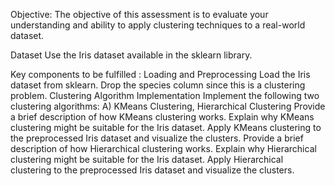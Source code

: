 Objective:
The objective of this assessment is to evaluate your understanding and ability to apply clustering techniques to a real-world dataset.

Dataset
Use the Iris dataset available in the sklearn library.

Key components to be fulfilled :
Loading and Preprocessing Load the Iris dataset from sklearn. Drop the species column since this is a clustering problem.
Clustering Algorithm Implementation Implement the following two clustering algorithms: A) KMeans Clustering, Hierarchical Clustering
Provide a brief description of how KMeans clustering works. Explain why KMeans clustering might be suitable for the Iris dataset.
Apply KMeans clustering to the preprocessed Iris dataset and visualize the clusters.
Provide a brief description of how Hierarchical clustering works.
Explain why Hierarchical clustering might be suitable for the Iris dataset. Apply Hierarchical clustering to the preprocessed Iris dataset and visualize the clusters.

